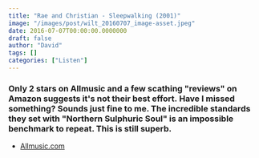 ```yaml
---
title: "Rae and Christian - Sleepwalking (2001)"
image: "/images/post/wilt_20160707_image-asset.jpeg"
date: 2016-07-07T00:00:00.0000000
draft: false
author: "David"
tags: []
categories: ["Listen"]
---
```

### Only 2 stars on Allmusic and a few scathing "reviews" on Amazon suggests it's not their best effort. Have I missed something? Sounds just fine to me. The incredible standards they set with "Northern Sulphuric Soul" is an impossible benchmark to repeat. This is still superb.

-  [Allmusic.com](http://www.allmusic.com/album/sleepwalking-mw0000624043)